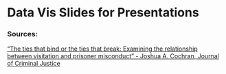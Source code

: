 <h1>Data Vis Slides for Presentations</h1>

<h3>Sources:</h2>
<a href="https://doi.org/10.1016/j.jcrimjus.2012.06.001">“The ties that bind or the ties that break: Examining the relationship
between visitation and prisoner misconduct”
- Joshua A. Cochran, Journal of Criminal Justice</a>
